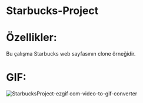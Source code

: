 # Starbucks-Project

# Özellikler:
Bu çalışma Starbucks web sayfasının clone örneğidir.

# GIF:
![StarbucksProject-ezgif com-video-to-gif-converter](https://github.com/banuskya/Starbucks-Project/assets/170263803/3878fc66-d171-4eb7-bf3d-ad26f6bc7acc)
